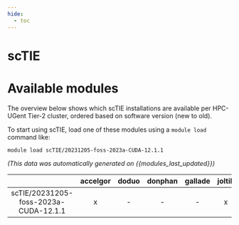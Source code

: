 ```yaml
---
hide:
  - toc
---
```


scTIE
=====

# Available modules


The overview below shows which scTIE installations are available per HPC-UGent Tier-2 cluster, ordered based on software version (new to old).

To start using scTIE, load one of these modules using a `module load` command like:

```shell
module load scTIE/20231205-foss-2023a-CUDA-12.1.1
```

*(This data was automatically generated on {{modules_last_updated}})*

| |accelgor|doduo|donphan|gallade|joltik|litleo|shinx|
| :---: | :---: | :---: | :---: | :---: | :---: | :---: | :---: |
|scTIE/20231205-foss-2023a-CUDA-12.1.1|x|-|-|-|x|x|-|
